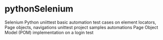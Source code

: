 # pythonSelenium
Selenium Python uniittest 
basic automation test cases on element locators, Page objects, navigations 
unittest project samples automations
Page Object Model (POM) implementation on a login test
